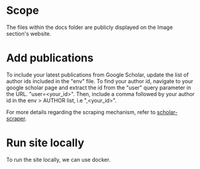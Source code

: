 # Scope

The files within the docs folder are publicly displayed on the Image section's website.

# Add publications

To include your latest publications from Google Scholar, update the list of author ids included in the "env" file. To find your author id, navigate to your google scholar page and extract the id from the "user" query parameter in the URL. "user=<your_id>". Then, include a comma followed by your author id in the env > AUTHOR list, i.e ",<your_id>".

For more details regarding the scraping mechanism, refer to [scholar-scraper](https://github.com/tudordascalu/scholar-scraper).

# Run site locally

To run the site locally, we can use docker.
